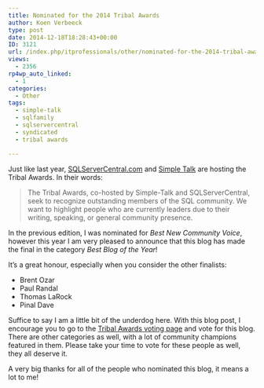 ```yaml
---
title: Nominated for the 2014 Tribal Awards
author: Koen Verbeeck
type: post
date: 2014-12-18T18:28:43+00:00
ID: 3121
url: /index.php/itprofessionals/other/nominated-for-the-2014-tribal-awards/
views:
  - 2356
rp4wp_auto_linked:
  - 1
categories:
  - Other
tags:
  - simple-talk
  - sqlfamily
  - sqlservercentral
  - syndicated
  - tribal awards

---
```

Just like last year, [SQLServerCentral.com][1] and [Simple Talk][2] are hosting the Tribal Awards. In their words:

> The Tribal Awards, co-hosted by Simple-Talk and SQLServerCentral, seek to recognize outstanding members of the SQL community. We want to highlight people who are currently leaders due to their writing, speaking, or general community presence.

In the previous edition, I was nominated for _Best New Community Voice_, however this year I am very pleased to announce that this blog has made the final in the category _Best Blog of the Year_!
  
It&#8217;s a great honour, especially when you consider the other finalists:

  * Brent Ozar
  * Paul Randal
  * Thomas LaRock
  * Pinal Dave

Suffice to say I am a little bit of the underdog here. With this blog post, I encourage you to go to the [Tribal Awards voting page][3] and vote for this blog. There are other categories as well, with a lot of community champions featured in them. Please take your time to vote for these people as well, they all deserve it.

A very big thanks for all of the people who nominated this blog, it means a lot to me!

 [1]: http://www.sqlservercentral.com/
 [2]: https://www.simple-talk.com/
 [3]: https://www.surveymonkey.com/s/TribalAwards2014SSC